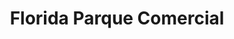 ---
title: "Florida Parque Comercial"
url: /medellin/florida-parque-comercial/
shop: centro comercial
---